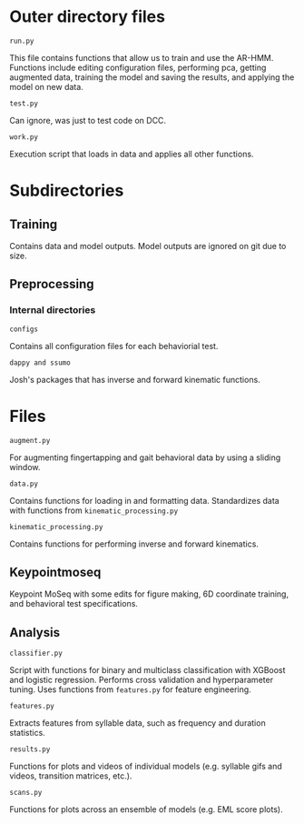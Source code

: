 # Outer directory files

`run.py`

This file contains functions that allow us to train and use the AR-HMM. Functions include editing configuration files, performing pca, getting augmented data, training the model and saving the results, and applying the model on new data.

`test.py`

Can ignore, was just to test code on DCC.

`work.py`

Execution script that loads in data and applies all other functions.

# Subdirectories

## Training
Contains data and model outputs. Model outputs are ignored on git due to size.

## Preprocessing

### Internal directories
`configs`

Contains all configuration files for each behaviorial test.

`dappy and ssumo`

Josh's packages that has inverse and forward kinematic functions.

# Files
`augment.py`

For augmenting fingertapping and gait behavioral data by using a sliding window.

`data.py`

Contains functions for loading in and formatting data. Standardizes data with functions from `kinematic_processing.py`

`kinematic_processing.py`

Contains functions for performing inverse and forward kinematics.

## Keypointmoseq
Keypoint MoSeq with some edits for figure making, 6D coordinate training, and behavioral test specifications.

## Analysis

`classifier.py`

Script with functions for binary and multiclass classification with XGBoost and logistic regression. Performs cross validation and hyperparameter tuning. Uses functions from `features.py` for feature engineering.

`features.py`

Extracts features from syllable data, such as frequency and duration statistics.

`results.py`

Functions for plots and videos of individual models (e.g. syllable gifs and videos, transition matrices, etc.).

`scans.py`

Functions for plots across an ensemble of models (e.g. EML score plots).